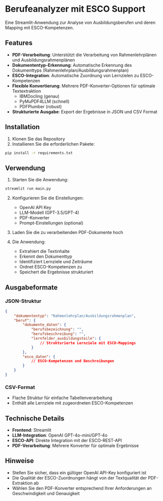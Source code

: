 # Berufeanalyzer mit ESCO Support

Eine Streamlit-Anwendung zur Analyse von Ausbildungsberufen und deren Mapping mit ESCO-Kompetenzen.

## Features

- **PDF-Verarbeitung**: Unterstützt die Verarbeitung von Rahmenlehrplänen und Ausbildungsrahmenplänen
- **Dokumententyp-Erkennung**: Automatische Erkennung des Dokumenttyps (Rahmenlehrplan/Ausbildungsrahmenplan)
- **ESCO-Integration**: Automatische Zuordnung von Lernzielen zu ESCO-Kompetenzen
- **Flexible Konvertierung**: Mehrere PDF-Konverter-Optionen für optimale Textextraktion
  - IBMDocling (genau)
  - PyMuPDF4LLM (schnell)
  - PDFPlumber (robust)
- **Strukturierte Ausgabe**: Export der Ergebnisse in JSON und CSV Format

## Installation

1. Klonen Sie das Repository
2. Installieren Sie die erforderlichen Pakete:
```bash
pip install -r requirements.txt
```

## Verwendung

1. Starten Sie die Anwendung:
```bash
streamlit run main.py
```

2. Konfigurieren Sie die Einstellungen:
   - OpenAI API Key
   - LLM-Modell (GPT-3.5/GPT-4)
   - PDF-Konverter
   - Prompt-Einstellungen (optional)

3. Laden Sie die zu verarbeitenden PDF-Dokumente hoch

4. Die Anwendung:
   - Extrahiert die Textinhalte
   - Erkennt den Dokumenttyp
   - Identifiziert Lernziele und Zeiträume
   - Ordnet ESCO-Kompetenzen zu
   - Speichert die Ergebnisse strukturiert

## Ausgabeformate

### JSON-Struktur
```json
{
    "dokumententyp": "Rahmenlehrplan/Ausbildungsrahmenplan",
    "beruf": {
        "dokumente_daten": {
            "berufsbezeichnung": "",
            "berufsbeschreibung": "",
            "lernfelder_ausbildungsteile": {
                // Strukturierte Lernziele mit ESCO-Mappings
            }
        },
        "esco_daten": {
            // ESCO-Kompetenzen und Beschreibungen
        }
    }
}
```

### CSV-Format
- Flache Struktur für einfache Tabellenverarbeitung
- Enthält alle Lernziele mit zugeordneten ESCO-Kompetenzen

## Technische Details

- **Frontend**: Streamlit
- **LLM-Integration**: OpenAI GPT-4o-mini/GPT-4o
- **ESCO-API**: Direkte Integration mit der ESCO-REST-API
- **PDF-Verarbeitung**: Mehrere Konverter für optimale Ergebnisse

## Hinweise

- Stellen Sie sicher, dass ein gültiger OpenAI API-Key konfiguriert ist
- Die Qualität der ESCO-Zuordnungen hängt von der Textqualität der PDF-Extraktion ab
- Wählen Sie den PDF-Konverter entsprechend Ihrer Anforderungen an Geschwindigkeit und Genauigkeit
